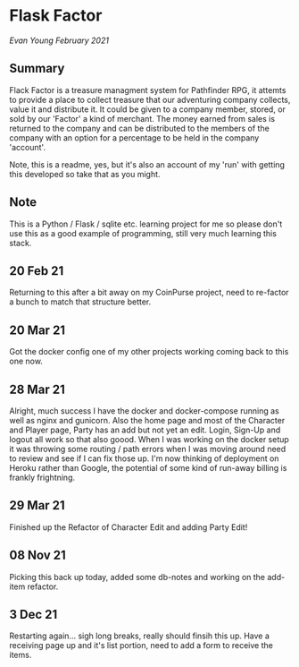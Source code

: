 # Flask Factor

*Evan Young February 2021*

## Summary
Flack Factor is a treasure managment system for Pathfinder RPG, it attemts to provide a place to collect treasure that our adventuring company collects, value it and distribute it. It could be given to a company member, stored, or sold by our 'Factor' a kind of merchant. The money earned from sales is returned to the company and can be distributed to the members of the company with an option for a percentage to be held in the company 'account'.

Note, this is a readme, yes, but it's also an account of my 'run' with getting this developed so take that as you might.

## Note
This is a Python / Flask / sqlite etc. learning project for me so please don't use this as a good example of programming, still very much learning this stack.

## 20 Feb 21
Returning to this after a bit away on my CoinPurse project, need to re-factor a bunch to match that structure better.

## 20 Mar 21
Got the docker config one of my other projects working coming back to this one now.

## 28 Mar 21
Alright, much success I have the docker and docker-compose running as well as nginx and gunicorn. Also the home page and most of the Character and Player page, Party has an add but not yet an edit. Login, Sign-Up and logout all work so that also goood. When I was working on the docker setup it was throwing some routing / path errors when I was moving around need to review and see if I can fix those up. I'm now thinking of deployment on Heroku rather than Google, the potential of some kind of run-away billing is frankly frightning.

## 29 Mar 21
Finished up the Refactor of Character Edit and adding Party Edit!

## 08 Nov 21
Picking this back up today, added some db-notes and working on the add-item refactor.

## 3 Dec 21
Restarting again... sigh long breaks, really should finsih this up. Have a receiving page up and it's list portion, need to add a form to receive the items.


